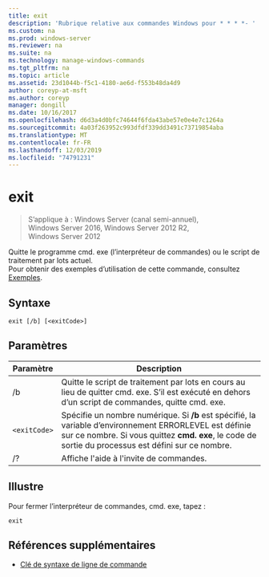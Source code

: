 ```yaml
---
title: exit
description: 'Rubrique relative aux commandes Windows pour * * * *- '
ms.custom: na
ms.prod: windows-server
ms.reviewer: na
ms.suite: na
ms.technology: manage-windows-commands
ms.tgt_pltfrm: na
ms.topic: article
ms.assetid: 23d1044b-f5c1-4180-ae6d-f553b48da4d9
author: coreyp-at-msft
ms.author: coreyp
manager: dongill
ms.date: 10/16/2017
ms.openlocfilehash: d6d3a4d0bfc74644f6fda43abe57e0e4e7c1264a
ms.sourcegitcommit: 4a03f263952c993dfdf339dd3491c73719854aba
ms.translationtype: MT
ms.contentlocale: fr-FR
ms.lasthandoff: 12/03/2019
ms.locfileid: "74791231"
---
```

# <a name="exit"></a>exit

>S’applique à : Windows Server (canal semi-annuel), Windows Server 2016, Windows Server 2012 R2, Windows Server 2012

Quitte le programme cmd. exe (l’interpréteur de commandes) ou le script de traitement par lots actuel.  
Pour obtenir des exemples d’utilisation de cette commande, consultez [Exemples](#BKMK_examples).  
## <a name="syntax"></a>Syntaxe  
```  
exit [/b] [<exitCode>]  
```  
## <a name="parameters"></a>Paramètres  

| Paramètre  |                                                                                         Description                                                                                          |
|------------|----------------------------------------------------------------------------------------------------------------------------------------------------------------------------------------------|
|     /b     |                                      Quitte le script de traitement par lots en cours au lieu de quitter cmd. exe. S’il est exécuté en dehors d’un script de commandes, quitte cmd. exe.                                      |
| `<exitCode>` | Spécifie un nombre numérique. Si **/b** est spécifié, la variable d’environnement ERRORLEVEL est définie sur ce nombre. Si vous quittez **cmd. exe**, le code de sortie du processus est défini sur ce nombre. |
|     /?     |                                                                             Affiche l'aide à l'invite de commandes.                                                                             |

## <a name="BKMK_examples"></a>Illustre  
Pour fermer l’interpréteur de commandes, cmd. exe, tapez :  
```  
exit  
```  
## <a name="additional-references"></a>Références supplémentaires  
-   [Clé de syntaxe de ligne de commande](command-line-syntax-key.md)  

